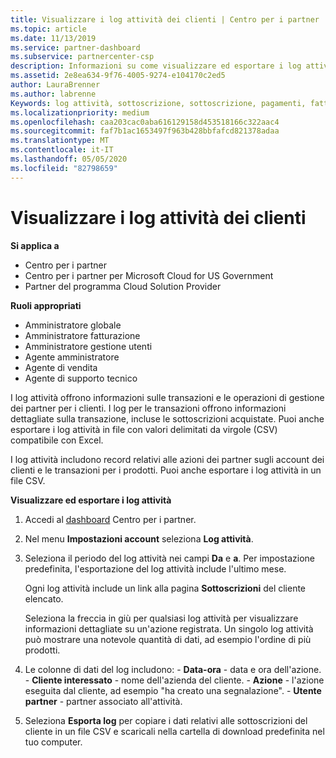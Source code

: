 ```yaml
---
title: Visualizzare i log attività dei clienti | Centro per i partner
ms.topic: article
ms.date: 11/13/2019
ms.service: partner-dashboard
ms.subservice: partnercenter-csp
description: Informazioni su come visualizzare ed esportare i log attività per ottenere informazioni sulle transazioni degli account del cliente e altre attività di gestione dei partner correlate ai clienti.
ms.assetid: 2e8ea634-9f76-4005-9274-e104170c2ed5
author: LauraBrenner
ms.author: labrenne
Keywords: log attività, sottoscrizione, sottoscrizione, pagamenti, fatturazione, transazioni
ms.localizationpriority: medium
ms.openlocfilehash: caa203cac0aba616129158d453518166c322aac4
ms.sourcegitcommit: faf7b1ac1653497f963b428bbfafcd821378adaa
ms.translationtype: MT
ms.contentlocale: it-IT
ms.lasthandoff: 05/05/2020
ms.locfileid: "82798659"
---
```

# <a name="view-customer-activity-logs"></a>Visualizzare i log attività dei clienti

**Si applica a**

- Centro per i partner
- Centro per i partner per Microsoft Cloud for US Government
- Partner del programma Cloud Solution Provider

**Ruoli appropriati**

- Amministratore globale
- Amministratore fatturazione
- Amministratore gestione utenti
- Agente amministratore
- Agente di vendita
- Agente di supporto tecnico

I log attività offrono informazioni sulle transazioni e le operazioni di gestione dei partner per i clienti. I log per le transazioni offrono informazioni dettagliate sulla transazione, incluse le sottoscrizioni acquistate. Puoi anche esportare i log attività in file con valori delimitati da virgole (CSV) compatibile con Excel.

I log attività includono record relativi alle azioni dei partner sugli account dei clienti e le transazioni per i prodotti. Puoi anche esportare i log attività in un file CSV.

**Visualizzare ed esportare i log attività**

1. Accedi al [dashboard](https://partner.microsoft.com/dashboard) Centro per i partner.

2. Nel menu **Impostazioni account** seleziona **Log attività**.
2.  Seleziona il periodo del log attività nei campi **Da** e **a**. Per impostazione predefinita, l'esportazione del log attività include l'ultimo mese.

    Ogni log attività include un link alla pagina **Sottoscrizioni** del cliente elencato.

    Seleziona la freccia in giù per qualsiasi log attività per visualizzare informazioni dettagliate su un'azione registrata. Un singolo log attività può mostrare una notevole quantità di dati, ad esempio l'ordine di più prodotti.

3.   Le colonne di dati del log includono:
    -   **Data-ora** - data e ora dell'azione.
    -   **Cliente interessato** - nome dell'azienda del cliente.
    -   **Azione** - l'azione eseguita dal cliente, ad esempio "ha creato una segnalazione".
    -   **Utente partner** - partner associato all'attività.

4.  Seleziona **Esporta log** per copiare i dati relativi alle sottoscrizioni del cliente in un file CSV e scaricali nella cartella di download predefinita nel tuo computer.
    
 

 




